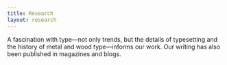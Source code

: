 ```yaml
---
title: Research
layout: research
---
```

A fascination with type—not only trends, but the details of typesetting and the history of metal and wood type—informs our work. Our writing has also been published in magazines and blogs.
